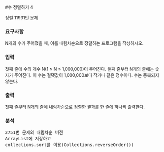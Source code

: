 #수 정렬하기 4
<p>
정렬 11931번 문제
</p>

### 요구사항

N개의 수가 주어졌을 때, 이를 내림차순으로 정렬하는 프로그램을 작성하시오.

### 입력
첫째 줄에 수의 개수 N(1 ≤ N ≤ 1,000,000)이 주어진다. 둘째 줄부터 N개의 줄에는 숫자가 주어진다. 이 수는 절댓값이 1,000,000보다 작거나 같은 정수이다. 수는 중복되지 않는다.

### 출력
첫째 줄부터 N개의 줄에 내림차순으로 정렬한 결과를 한 줄에 하나씩 출력한다.
### 분석
<pre>
2751번 문제의 내림차순 버전 
ArrayList에 저장하고 
collections.sort를 이용(Collections.reverseOrder())
</pre>


